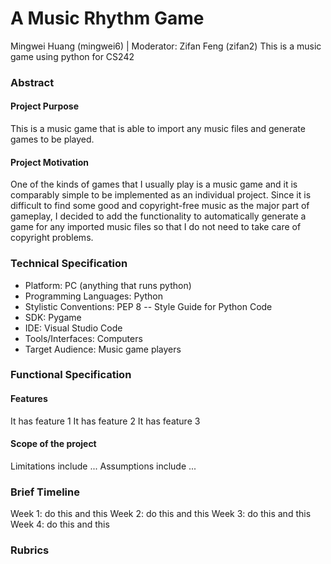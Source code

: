 # A Music Rhythm Game
Mingwei Huang (mingwei6) | Moderator: Zifan Feng (zifan2)
This is a music game using python for CS242

### Abstract

#### Project Purpose
This is a music game that is able to import any music files and generate games to be played.

#### Project Motivation
One of the kinds of games that I usually play is a music game and it is comparably simple to be implemented as an individual project. Since it is difficult to find some good and copyright-free music as the major part of gameplay, I decided to add the functionality to automatically generate a game for any imported music files so that I do not need to take care of copyright problems.

### Technical Specification
 - Platform: PC (anything that runs python)
 - Programming Languages: Python
 - Stylistic Conventions: PEP 8 -- Style Guide for Python Code
 - SDK: Pygame
 - IDE: Visual Studio Code
 - Tools/Interfaces: Computers
 - Target Audience: Music game players

### Functional Specification

#### Features
It has feature 1
It has feature 2
It has feature 3

#### Scope of the project
Limitations include ...
Assumptions include ...

### Brief Timeline
Week 1: do this and this
Week 2: do this and this
Week 3: do this and this
Week 4: do this and this

### Rubrics
